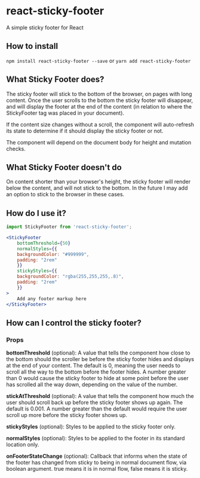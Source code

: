 # react-sticky-footer

A simple sticky footer for React

## How to install
`npm install react-sticky-footer --save` or `yarn add react-sticky-footer`

## What Sticky Footer does?

The sticky footer will stick to the bottom of the browser, on pages with long content. Once the user scrolls to the bottom the sticky footer will disappear, and will display the footer at the end of the content (in relation to where the StickyFooter tag was placed in your document).

If the content size changes without a scroll, the component will auto-refresh its state to determine if it should display the sticky footer or not.

The component will depend on the document body for height and mutation checks.

## What Sticky Footer doesn't do

On content shorter than your browser's height, the sticky footer will render below the content, and will not stick to the bottom. In the future I may add an option to stick to the browser in these cases.

## How do I use it?
```js
import StickyFooter from 'react-sticky-footer';
```

```jsx
<StickyFooter
    bottomThreshold={50}
    normalStyles={{
    backgroundColor: "#999999",
    padding: "2rem"
    }}
    stickyStyles={{
    backgroundColor: "rgba(255,255,255,.8)",
    padding: "2rem"
    }}
>
    Add any footer markup here
</StickyFooter>
```

## How can I control the sticky footer?

### Props

__bottomThreshold__ (optional): A value that tells the component how close to the bottom should the scroller be before the sticky footer hides and displays at the end of your content. The default is 0, meaning the user needs to scroll all the way to the bottom before the footer hides. A number greater than 0 would cause the sticky footer to hide at some point before the user has scrolled all the way down, depending on the value of the number.

__stickAtThreshold__ (optional): A value that tells the component how much the user should scroll back up before the sticky footer shows up again. The default is 0.001. A number greater than the default would require the user scroll up more before the sticky footer shows up.

__stickyStyles__ (optional): Styles to be applied to the sticky footer only.

__normalStyles__ (optional): Styles to be applied to the footer in its standard location only.

__onFooterStateChange__ (optional): Callback that informs when the state of the footer has changed from sticky to being in normal document flow, via boolean argument. true means it is in normal flow, false means it is sticky.
